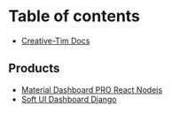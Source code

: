 # Table of contents

* [Creative-Tim Docs](README.md)

## Products

* [Material Dashboard PRO React Nodejs](products/material-react-pro-nodejs.md)
* [Soft UI Dashboard Django](products/soft-ui-dashboard-django.md)
